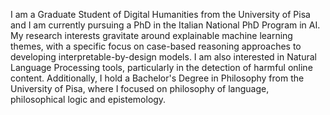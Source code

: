 I am a Graduate Student of Digital Humanities from the University of Pisa and I am currently pursuing a PhD in the
Italian National PhD Program in AI.
My research interests gravitate around explainable machine learning themes,
with a specific focus on case-based reasoning approaches to developing interpretable-by-design models.
I am also interested in Natural Language Processing tools, particularly in the detection of harmful online content.
Additionally, I hold a Bachelor's Degree in Philosophy from the University of Pisa, where I focused on philosophy of language,
philosophical logic and epistemology.
